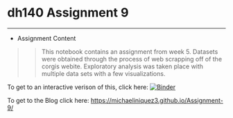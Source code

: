 # dh140 Assignment 9
--------------------
* Assignment Content 
> > This notebook contains an assignment from week 5. Datasets were obtained through the process of web scrapping off of the corgis webite. Exploratory analysis was taken place with multiple data sets with a few visualizations. 

To get to an interactive verison of this, click here: 
[![Binder](https://mybinder.org/badge_logo.svg)](https://mybinder.org/v2/gh/michaeliniquez3/Assignment-9-.git/HEAD)

To get to the Blog click here: 
https://michaeliniquez3.github.io/Assignment-9/

